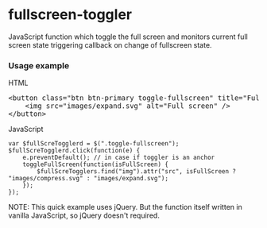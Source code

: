 # fullscreen-toggler
JavaScript function which toggle the full screen and monitors current full screen state triggering callback on change of fullscreen state.

<h3>Usage example</h3>

HTML

<pre>
&lt;button class="btn btn-primary toggle-fullscreen" title="Full screen" data-toggle="tooltip"&gt;
    &lt;img src="images/expand.svg" alt="Full screen" /&gt;
&lt;/button&gt;
</pre>


JavaScript

    var $fullScreTogglerd = $(".toggle-fullscreen");
    $fullScreTogglerd.click(function(e) {
        e.preventDefault(); // in case if toggler is an anchor
        toggleFullScreen(function(isFullScreen) {
            $fullScreTogglers.find("img").attr("src", isFullScreen ? "images/compress.svg" : "images/expand.svg");
        });
    });

NOTE: This quick example uses jQuery. But the function itself written in vanilla JavaScript, so jQuery doesn't required.
